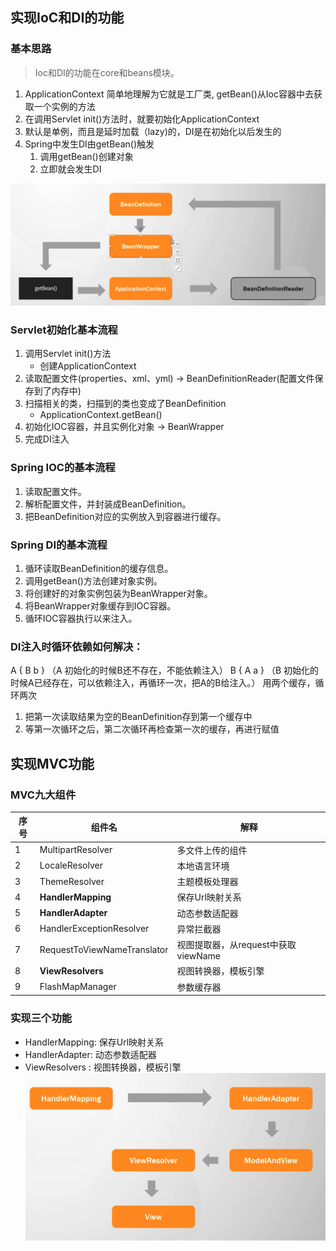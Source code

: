 ## 实现IoC和DI的功能

###  基本思路
> Ioc和DI的功能在core和beans模块。

1. ApplicationContext 简单地理解为它就是工厂类, getBean()从Ioc容器中去获取一个实例的方法
2. 在调用Servlet init()方法时，就要初始化ApplicationContext
3. 默认是单例，而且是延时加载（lazy)的，DI是在初始化以后发生的
4. Spring中发生DI由getBean()触发
	1. 调用getBean()创建对象
	2. 立即就会发生DI

![](../youdaonote-images/Pasted%20image%2020230623171938.png)

### Servlet初始化基本流程
1. 调用Servlet init()方法
	- 创建ApplicationContext
2. 读取配置文件(properties、xml、yml) -> BeanDefinitionReader(配置文件保存到了内存中)
3. 扫描相关的类，扫描到的类也变成了BeanDefinition
	- ApplicationContext.getBean()
4. 初始化IOC容器，并且实例化对象 -> BeanWrapper
5. 完成DI注入

### Spring IOC的基本流程

1. 读取配置文件。
2. 解析配置文件，并封装成BeanDefinition。
3. 把BeanDefinition对应的实例放入到容器进行缓存。

### Spring DI的基本流程
1. 循环读取BeanDefinition的缓存信息。
2. 调用getBean()方法创建对象实例。
3. 将创建好的对象实例包装为BeanWrapper对象。
4. 将BeanWrapper对象缓存到IOC容器。
5. 循环IOC容器执行以来注入。

### DI注入时循环依赖如何解决：
A { B b } （A 初始化的时候B还不存在，不能依赖注入）
B { A a } （B 初始化的时候A已经存在，可以依赖注入，再循环一次，把A的B给注入。）
用两个缓存，循环两次
1. 把第一次读取结果为空的BeanDefinition存到第一个缓存中
2. 等第一次循环之后，第二次循环再检查第一次的缓存，再进行赋值

## 实现MVC功能

### MVC九大组件

| 序号 | 组件名                      | 解释                                |
| ---- | --------------------------- | ----------------------------------- |
| 1    | MultipartResolver           | 多文件上传的组件                    |
| 2    | LocaleResolver              | 本地语言环境                        |
| 3    | ThemeResolver               | 主题模板处理器                      |
| 4    | **HandlerMapping**              | 保存Url映射关系                     |
| 5    | **HandlerAdapter**              | 动态参数适配器                      |
| 6    | HandlerExceptionResolver    | 异常拦截器                          |
| 7    | RequestToViewNameTranslator | 视图提取器，从request中获取viewName |
| 8    | **ViewResolvers**               | 视图转换器，模板引擎                |
| 9    | FlashMapManager             | 参数缓存器                          | 

### 实现三个功能
- HandlerMapping: 保存Url映射关系
- HandlerAdapter: 动态参数适配器
- ViewResolvers : 视图转换器，模板引擎
![](../youdaonote-images/Pasted%20image%2020230624230026.png)

> 